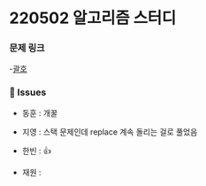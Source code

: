 # 220502 알고리즘 스터디

### 문제 링크

-[괄호](https://www.acmicpc.net/problem/9012)

### 👾 Issues

- 동훈 : 개꿀

- 지영 : 스택 문제인데 replace 계속 돌리는 걸로 풀었음

- 한빈 : 👍

- 재원 :
